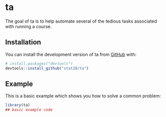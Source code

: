 
# ta

<!-- badges: start -->
<!-- badges: end -->

The goal of ta is to help automate several of the tedious tasks associated with running a course.

## Installation

You can install the development version of ta from [GitHub](https://github.com/) with:

``` r
# install.packages("devtools")
devtools::install_github("stat20/ta")
```

## Example

This is a basic example which shows you how to solve a common problem:

``` r
library(ta)
## basic example code
```

